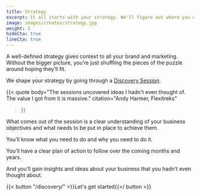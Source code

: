 ```yaml
---
title: Strategy
excerpt: It all starts with your strategy. We'll figure out where you want to go with your business, and what needs to be put in place to get you there.
image: images/creates/strategy.jpg
weight: 5
hideCta: true
lineCta: true
---
```


A well-defined strategy gives context to all your brand and marketing. Without the bigger picture, you’re just shuffling the pieces of the puzzle around hoping they’ll fit.

We shape your strategy by going through a [Discovery Session](/discovery/).

{{< quote
	body="The sessions uncovered ideas I hadn't even thought of. The value I got from it is massive."
	citation="Andy Harmer, Flexitreks"
>}}

What comes out of the session is a clear understanding of your business objectives and what needs to be put in place to achieve them.

You’ll know what you need to do and why you need to do it.

You’ll have a clear plan of action to follow over the coming months and years.

And you’ll gain insights and ideas about your business that you hadn’t even thought about.

{{< button "/discovery/" >}}Let's get started{{</ button >}}
